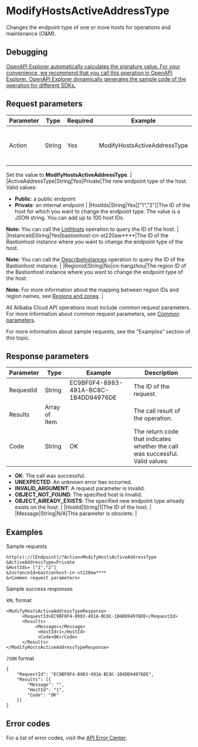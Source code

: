 # ModifyHostsActiveAddressType

Changes the endpoint type of one or more hosts for operations and maintenance \(O&M\).

## Debugging

[OpenAPI Explorer automatically calculates the signature value. For your convenience, we recommend that you call this operation in OpenAPI Explorer. OpenAPI Explorer dynamically generates the sample code of the operation for different SDKs.](https://api.aliyun.com/#product=Yundun-bastionhost&api=ModifyHostsActiveAddressType&type=RPC&version=2019-12-09)

## Request parameters

|Parameter|Type|Required|Example|Description|
|---------|----|--------|-------|-----------|
|Action|String|Yes|ModifyHostsActiveAddressType|The operation that you want to perform.

 Set the value to **ModifyHostsActiveAddressType**. |
|ActiveAddressType|String|Yes|Private|The new endpoint type of the host. Valid values:

 -   **Public**: a public endpoint
-   **Private**: an internal endpoint |
|HostIds|String|Yes|\["1","2"\]|The ID of the host for which you want to change the endpoint type. The value is a JSON string. You can add up to 100 host IDs.

 **Note:** You can call the [ListHosts](~~200665~~) operation to query the ID of the host. |
|InstanceId|String|Yes|bastionhost-cn-st220aw\*\*\*\*|The ID of the Bastionhost instance where you want to change the endpoint type of the host.

 **Note:** You can call the [DescribeInstances](~~153281~~) operation to query the ID of the Bastionhost instance. |
|RegionId|String|No|cn-hangzhou|The region ID of the Bastionhost instance where you want to change the endpoint type of the host.

 **Note:** For more information about the mapping between region IDs and region names, see [Regions and zones](~~40654~~). |

All Alibaba Cloud API operations must include common request parameters. For more information about common request parameters, see [Common parameters](~~148139~~).

For more information about sample requests, see the "Examples" section of this topic.

## Response parameters

|Parameter|Type|Example|Description|
|---------|----|-------|-----------|
|RequestId|String|EC9BF0F4-8983-491A-BC8C-1B4DD94976DE|The ID of the request. |
|Results|Array of Item| |The call result of the operation. |
|Code|String|OK|The return code that indicates whether the call was successful. Valid values:

 -   **OK**: The call was successful.
-   **UNEXPECTED**: An unknown error has occurred.
-   **INVALID\_ARGUMENT**: A request parameter is invalid.
-   **OBJECT\_NOT\_FOUND**: The specified host is invalid.
-   **OBJECT\_AlREADY\_EXISTS**: The specified new endpoint type already exists on the host. |
|HostId|String|1|The ID of the host. |
|Message|String|N/A|This parameter is obsolete. |

## Examples

Sample requests

```
http(s)://[Endpoint]/?Action=ModifyHostsActiveAddressType
&ActiveAddressType=Private
&HostIds= ["1","2"]
&InstanceId=bastionhost-cn-st220aw****
&<Common request parameters>
```

Sample success responses

`XML` format

```
<ModifyHostsActiveAddressTypeResponse>
      <RequestId>EC9BF0F4-8983-491A-BC8C-1B4DD94976DE</RequestId>
      <Results>
           <Message></Message>
            <HostId>1</HostId>
            <Code>OK</Code>
      </Results>
</ModifyHostsActiveAddressTypeResponse>
```

`JSON` format

```
{
	"RequestId": "EC9BF0F4-8983-491A-BC8C-1B4DD94976DE",
	"Results": [{
		"Message": "",
		"HostId": "1",
		"Code": "OK"
	}]
}
```

## Error codes

For a list of error codes, visit the [API Error Center](https://error-center.alibabacloud.com/status/product/Yundun-bastionhost).

